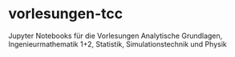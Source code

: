 # vorlesungen-tcc
Jupyter Notebooks für die Vorlesungen Analytische Grundlagen, Ingenieurmathematik 1+2, Statistik, Simulationstechnik und Physik
